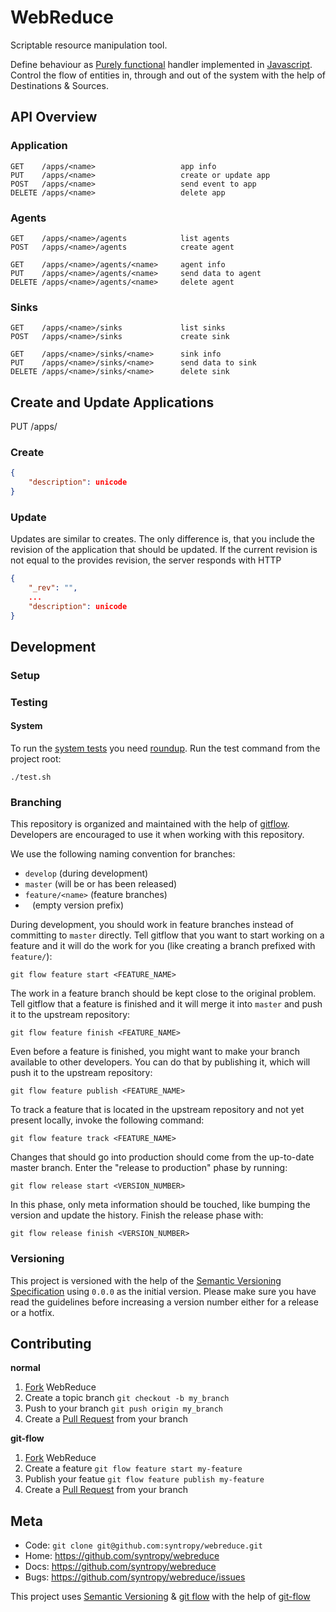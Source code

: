# WebReduce

Scriptable resource manipulation tool.

Define behaviour as [Purely functional](http://en.wikipedia.org/wiki/Purely_functional) handler implemented in [Javascript](http://en.wikipedia.org/wiki/JavaScript). Control the flow of entities in, through and out of the system with the help of Destinations & Sources.

## API Overview

### Application

```
GET    /apps/<name>                   app info
PUT    /apps/<name>                   create or update app
POST   /apps/<name>                   send event to app
DELETE /apps/<name>                   delete app
```

### Agents

```
GET    /apps/<name>/agents            list agents
POST   /apps/<name>/agents            create agent

GET    /apps/<name>/agents/<name>     agent info
PUT    /apps/<name>/agents/<name>     send data to agent
DELETE /apps/<name>/agents/<name>     delete agent
```

### Sinks

```
GET    /apps/<name>/sinks             list sinks
POST   /apps/<name>/sinks             create sink

GET    /apps/<name>/sinks/<name>      sink info
PUT    /apps/<name>/sinks/<name>      send data to sink
DELETE /apps/<name>/sinks/<name>      delete sink
```

## Create and Update Applications

PUT /apps/<name>

### Create

```json
{
    "description": unicode
}
```

### Update

Updates are similar to creates. The only difference is, that you include the
revision of the application that should be updated. If the current revision is
not equal to the provides revision, the server responds with HTTP

```json
{
    "_rev": "",
    ...
    "description": unicode
}
```

## Development

### Setup

### Testing

#### System

To run the [system tests](http://en.wikipedia.org/wiki/System_testing) you need [roundup](http://bmizerany.github.com/roundup). Run the test command from the project root:

```
./test.sh
```

### Branching

This repository is organized and maintained with the help of [gitflow](https://github.com/nvie/gitflow). Developers are encouraged to use it when working with this repository.

We use the following naming convention for branches:

* `develop` (during development)
* `master` (will be or has been released)
* `feature/<name>` (feature branches)
* ` ` (empty version prefix)

During development, you should work in feature branches instead of committing to `master` directly. Tell gitflow that you want to start working on a feature and it will do the work for you (like creating a branch prefixed with `feature/`):

    git flow feature start <FEATURE_NAME>

The work in a feature branch should be kept close to the original problem. Tell gitflow that a feature is finished and it will merge it into `master` and push it to the upstream repository:

    git flow feature finish <FEATURE_NAME>

Even before a feature is finished, you might want to make your branch available to other developers. You can do that by publishing it, which will push it to the upstream repository:

    git flow feature publish <FEATURE_NAME>

To track a feature that is located in the upstream repository and not yet present locally, invoke the following command:

    git flow feature track <FEATURE_NAME>

Changes that should go into production should come from the up-to-date master branch. Enter the "release to production" phase by running:

    git flow release start <VERSION_NUMBER>

In this phase, only meta information should be touched, like bumping the version and update the history. Finish the release phase with:

    git flow release finish <VERSION_NUMBER>

### Versioning

This project is versioned with the help of the [Semantic Versioning Specification](http://semver.org/) using `0.0.0` as the initial version. Please make sure you have read the guidelines before increasing a version number either for a release or a hotfix.

## Contributing

**normal**

1. [Fork](http://help.github.com/forking/) WebReduce
2. Create a topic branch `git checkout -b my_branch`
3. Push to your branch `git push origin my_branch`
4. Create a [Pull Request](http://help.github.com/pull-requests/) from your branch

**git-flow**

1. [Fork](http://help.github.com/forking/) WebReduce
2. Create a feature `git flow feature start my-feature`
3. Publish your featue `git flow feature publish my-feature`
4. Create a [Pull Request](http://help.github.com/pull-requests/) from your branch

## Meta

* Code: `git clone git@github.com:syntropy/webreduce.git`
* Home: https://github.com/syntropy/webreduce
* Docs: https://github.com/syntropy/webreduce
* Bugs: https://github.com/syntropy/webreduce/issues

This project uses [Semantic Versioning](http://semver.org) & [git flow](http://nvie.com/posts/a-successful-git-branching-model/) with the help of [git-flow](https://github.com/nvie/gitflow)
